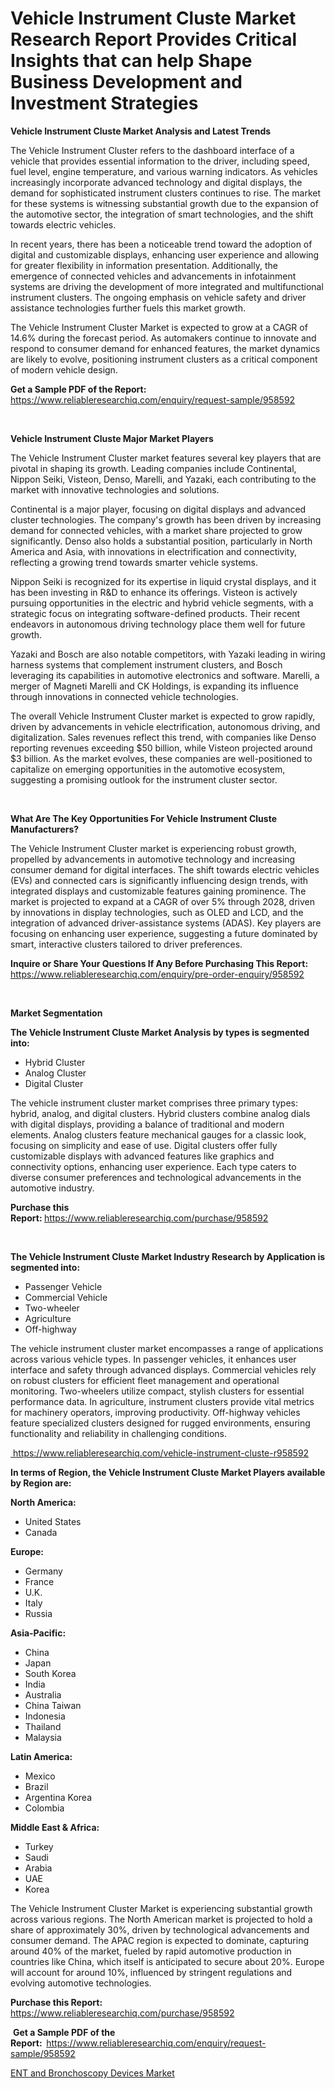 <p><h1>Vehicle Instrument Cluste Market Research Report Provides Critical Insights that can help Shape Business Development and Investment Strategies</h1></p><p><strong>Vehicle Instrument Cluste Market Analysis and Latest Trends</strong></p>
<p><p>The Vehicle Instrument Cluster refers to the dashboard interface of a vehicle that provides essential information to the driver, including speed, fuel level, engine temperature, and various warning indicators. As vehicles increasingly incorporate advanced technology and digital displays, the demand for sophisticated instrument clusters continues to rise. The market for these systems is witnessing substantial growth due to the expansion of the automotive sector, the integration of smart technologies, and the shift towards electric vehicles.</p><p>In recent years, there has been a noticeable trend toward the adoption of digital and customizable displays, enhancing user experience and allowing for greater flexibility in information presentation. Additionally, the emergence of connected vehicles and advancements in infotainment systems are driving the development of more integrated and multifunctional instrument clusters. The ongoing emphasis on vehicle safety and driver assistance technologies further fuels this market growth.</p><p>The Vehicle Instrument Cluster Market is expected to grow at a CAGR of 14.6% during the forecast period. As automakers continue to innovate and respond to consumer demand for enhanced features, the market dynamics are likely to evolve, positioning instrument clusters as a critical component of modern vehicle design.</p></p>
<p><strong>Get a Sample PDF of the Report:&nbsp;</strong> <a href="https://www.reliableresearchiq.com/enquiry/request-sample/958592?utm_campaign=3514&utm_medium=2&utm_source=Github&utm_content=ia&utm_term=21032025&utm_id=vehicle-instrument-cluste">https://www.reliableresearchiq.com/enquiry/request-sample/958592</a></p>
<p>&nbsp;</p>
<p><strong>Vehicle Instrument Cluste Major Market Players</strong></p>
<p><p>The Vehicle Instrument Cluster market features several key players that are pivotal in shaping its growth. Leading companies include Continental, Nippon Seiki, Visteon, Denso, Marelli, and Yazaki, each contributing to the market with innovative technologies and solutions.</p><p>Continental is a major player, focusing on digital displays and advanced cluster technologies. The company's growth has been driven by increasing demand for connected vehicles, with a market share projected to grow significantly. Denso also holds a substantial position, particularly in North America and Asia, with innovations in electrification and connectivity, reflecting a growing trend towards smarter vehicle systems.</p><p>Nippon Seiki is recognized for its expertise in liquid crystal displays, and it has been investing in R&D to enhance its offerings. Visteon is actively pursuing opportunities in the electric and hybrid vehicle segments, with a strategic focus on integrating software-defined products. Their recent endeavors in autonomous driving technology place them well for future growth.</p><p>Yazaki and Bosch are also notable competitors, with Yazaki leading in wiring harness systems that complement instrument clusters, and Bosch leveraging its capabilities in automotive electronics and software. Marelli, a merger of Magneti Marelli and CK Holdings, is expanding its influence through innovations in connected vehicle technologies.</p><p>The overall Vehicle Instrument Cluster market is expected to grow rapidly, driven by advancements in vehicle electrification, autonomous driving, and digitalization. Sales revenues reflect this trend, with companies like Denso reporting revenues exceeding $50 billion, while Visteon projected around $3 billion. As the market evolves, these companies are well-positioned to capitalize on emerging opportunities in the automotive ecosystem, suggesting a promising outlook for the instrument cluster sector.</p></p>
<p>&nbsp;</p>
<p><strong>What Are The Key Opportunities For Vehicle Instrument Cluste Manufacturers?</strong></p>
<p><p>The Vehicle Instrument Cluster market is experiencing robust growth, propelled by advancements in automotive technology and increasing consumer demand for digital interfaces. The shift towards electric vehicles (EVs) and connected cars is significantly influencing design trends, with integrated displays and customizable features gaining prominence. The market is projected to expand at a CAGR of over 5% through 2028, driven by innovations in display technologies, such as OLED and LCD, and the integration of advanced driver-assistance systems (ADAS). Key players are focusing on enhancing user experience, suggesting a future dominated by smart, interactive clusters tailored to driver preferences.</p></p>
<p><strong>Inquire or Share Your Questions If Any Before Purchasing This Report:</strong> <a href="https://www.reliableresearchiq.com/enquiry/pre-order-enquiry/958592?utm_campaign=3514&utm_medium=2&utm_source=Github&utm_content=ia&utm_term=21032025&utm_id=vehicle-instrument-cluste">https://www.reliableresearchiq.com/enquiry/pre-order-enquiry/958592</a></p>
<p>&nbsp;</p>
<p><strong>Market Segmentation</strong></p>
<p><strong>The Vehicle Instrument Cluste Market Analysis by types is segmented into:</strong></p>
<p><ul><li>Hybrid Cluster</li><li>Analog Cluster</li><li>Digital Cluster</li></ul></p>
<p><p>The vehicle instrument cluster market comprises three primary types: hybrid, analog, and digital clusters. Hybrid clusters combine analog dials with digital displays, providing a balance of traditional and modern elements. Analog clusters feature mechanical gauges for a classic look, focusing on simplicity and ease of use. Digital clusters offer fully customizable displays with advanced features like graphics and connectivity options, enhancing user experience. Each type caters to diverse consumer preferences and technological advancements in the automotive industry.</p></p>
<p><strong>Purchase this Report:&nbsp;</strong><a href="https://www.reliableresearchiq.com/purchase/958592?utm_campaign=3514&utm_medium=2&utm_source=Github&utm_content=ia&utm_term=21032025&utm_id=vehicle-instrument-cluste">https://www.reliableresearchiq.com/purchase/958592</a></p>
<p>&nbsp;</p>
<p><strong>The Vehicle Instrument Cluste Market Industry Research by Application is segmented into:</strong></p>
<p><ul><li>Passenger Vehicle</li><li>Commercial Vehicle</li><li>Two-wheeler</li><li>Agriculture</li><li>Off-highway</li></ul></p>
<p><p>The vehicle instrument cluster market encompasses a range of applications across various vehicle types. In passenger vehicles, it enhances user interface and safety through advanced displays. Commercial vehicles rely on robust clusters for efficient fleet management and operational monitoring. Two-wheelers utilize compact, stylish clusters for essential performance data. In agriculture, instrument clusters provide vital metrics for machinery operators, improving productivity. Off-highway vehicles feature specialized clusters designed for rugged environments, ensuring functionality and reliability in challenging conditions.</p></p>
<p><a href="https://www.reliableresearchiq.com/vehicle-instrument-cluste-r958592?utm_campaign=3514&utm_medium=2&utm_source=Github&utm_content=ia&utm_term=21032025&utm_id=vehicle-instrument-cluste">&nbsp;https://www.reliableresearchiq.com/vehicle-instrument-cluste-r958592</a></p>
<p><strong>In terms of Region, the Vehicle Instrument Cluste Market Players available by Region are:</strong></p>
<p>
    <p> <strong> North America: </strong>
        <ul>
            <li>United States</li>
            <li>Canada</li>
        </ul>
        </p> 
    <p> <strong> Europe: </strong>
        <ul>
            <li>Germany</li>
            <li>France</li>
            <li>U.K.</li>
            <li>Italy</li>
            <li>Russia</li>
        </ul>
        </p> 
    <p> <strong> Asia-Pacific: </strong>
        <ul>
            <li>China</li>
            <li>Japan</li>
            <li>South Korea</li>
            <li>India</li>
            <li>Australia</li>
            <li>China Taiwan</li>
            <li>Indonesia</li>
            <li>Thailand</li>
            <li>Malaysia</li>
        </ul>
        </p> 
    <p> <strong> Latin America: </strong>
        <ul>
            <li>Mexico</li>
            <li>Brazil</li>
            <li>Argentina Korea</li>
            <li>Colombia</li>
        </ul>
        </p> 
    <p> <strong> Middle East & Africa: </strong>
        <ul>
            <li>Turkey</li>
            <li>Saudi</li>
            <li>Arabia</li>
            <li>UAE</li>
            <li>Korea</li>
        </ul>
    </p>
    </p>
<p><p>The Vehicle Instrument Cluster Market is experiencing substantial growth across various regions. The North American market is projected to hold a share of approximately 30%, driven by technological advancements and consumer demand. The APAC region is expected to dominate, capturing around 40% of the market, fueled by rapid automotive production in countries like China, which itself is anticipated to secure about 20%. Europe will account for around 10%, influenced by stringent regulations and evolving automotive technologies.</p></p>
<p><strong>Purchase this Report: </strong><a href="https://www.reliableresearchiq.com/purchase/958592?utm_campaign=3514&utm_medium=2&utm_source=Github&utm_content=ia&utm_term=21032025&utm_id=vehicle-instrument-cluste">https://www.reliableresearchiq.com/purchase/958592</a></p>
<p>&nbsp;<strong>Get a Sample PDF of the Report:&nbsp;&nbsp;</strong><a href="https://www.reliableresearchiq.com/enquiry/request-sample/958592?utm_campaign=3514&utm_medium=2&utm_source=Github&utm_content=ia&utm_term=21032025&utm_id=vehicle-instrument-cluste">https://www.reliableresearchiq.com/enquiry/request-sample/958592</a></p>
<p><strong></strong></p>
<p><p><a href="https://github.com/bedelibekwe58/Market-Research-Report-List-1/blob/main/ent-and-bronchoscopy-devices-market.md?utm_campaign=3514&utm_medium=2&utm_source=Github&utm_content=ia&utm_term=21032025&utm_id=vehicle-instrument-cluste">ENT and Bronchoscopy Devices Market</a></p></p>